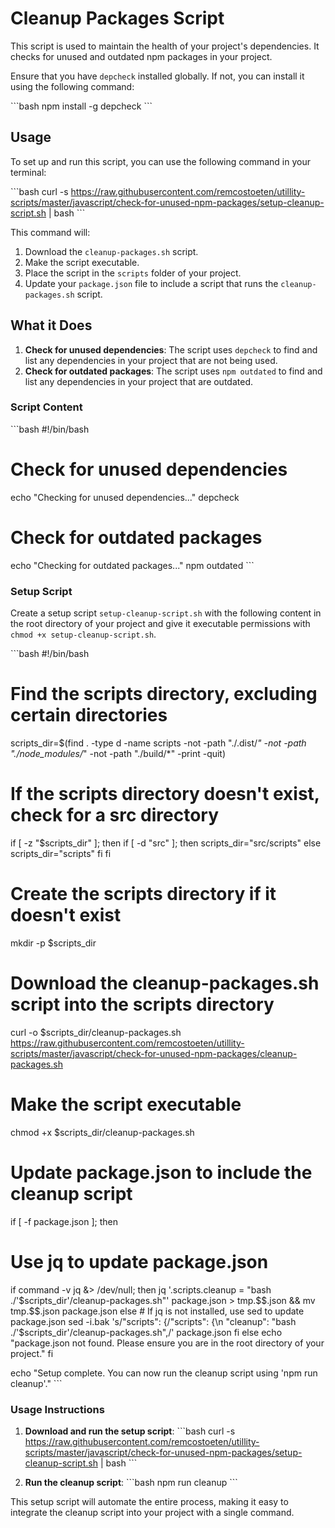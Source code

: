 # Cleanup Packages Script

This script is used to maintain the health of your project's dependencies. It checks for unused and outdated npm packages in your project.

Ensure that you have `depcheck` installed globally. If not, you can install it using the following command:

\```bash
npm install -g depcheck
\```

## Usage

To set up and run this script, you can use the following command in your terminal:

\```bash
curl -s https://raw.githubusercontent.com/remcostoeten/utillity-scripts/master/javascript/check-for-unused-npm-packages/setup-cleanup-script.sh | bash
\```

This command will:
1. Download the `cleanup-packages.sh` script.
2. Make the script executable.
3. Place the script in the `scripts` folder of your project.
4. Update your `package.json` file to include a script that runs the `cleanup-packages.sh` script.

## What it Does

1. **Check for unused dependencies**: The script uses `depcheck` to find and list any dependencies in your project that are not being used.
2. **Check for outdated packages**: The script uses `npm outdated` to find and list any dependencies in your project that are outdated.

### Script Content

\```bash
#!/bin/bash

# Check for unused dependencies
echo "Checking for unused dependencies..."
depcheck

# Check for outdated packages
echo "Checking for outdated packages..."
npm outdated
\```

### Setup Script

Create a setup script `setup-cleanup-script.sh` with the following content in the root directory of your project and give it executable permissions with `chmod +x setup-cleanup-script.sh`.

\```bash
#!/bin/bash

# Find the scripts directory, excluding certain directories
scripts_dir=$(find . -type d -name scripts -not -path "./.dist/*" -not -path "./node_modules/*" -not -path "./build/*" -print -quit)

# If the scripts directory doesn't exist, check for a src directory
if [ -z "$scripts_dir" ]; then
  if [ -d "src" ]; then
    scripts_dir="src/scripts"
  else
    scripts_dir="scripts"
  fi
fi

# Create the scripts directory if it doesn't exist
mkdir -p $scripts_dir

# Download the cleanup-packages.sh script into the scripts directory
curl -o $scripts_dir/cleanup-packages.sh https://raw.githubusercontent.com/remcostoeten/utillity-scripts/master/javascript/check-for-unused-npm-packages/cleanup-packages.sh

# Make the script executable
chmod +x $scripts_dir/cleanup-packages.sh

# Update package.json to include the cleanup script
if [ -f package.json ]; then
  # Use jq to update package.json
  if command -v jq &> /dev/null; then
    jq '.scripts.cleanup = "bash ./'$scripts_dir'/cleanup-packages.sh"' package.json > tmp.$$.json && mv tmp.$$.json package.json
  else
    # If jq is not installed, use sed to update package.json
    sed -i.bak 's/"scripts": {/"scripts": {\n    "cleanup": "bash .\/'$scripts_dir'\/cleanup-packages.sh",/' package.json
  fi
else
  echo "package.json not found. Please ensure you are in the root directory of your project."
fi

echo "Setup complete. You can now run the cleanup script using 'npm run cleanup'."
\```

### Usage Instructions

1. **Download and run the setup script**:
   \```bash
   curl -s https://raw.githubusercontent.com/remcostoeten/utillity-scripts/master/javascript/check-for-unused-npm-packages/setup-cleanup-script.sh | bash
   \```

2. **Run the cleanup script**:
   \```bash
   npm run cleanup
   \```

This setup script will automate the entire process, making it easy to integrate the cleanup script into your project with a single command.
